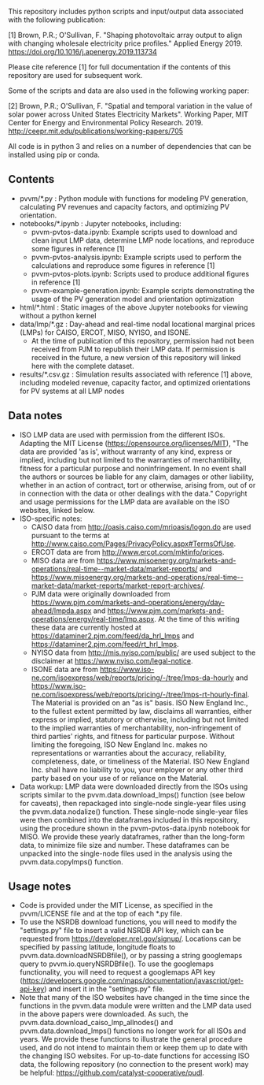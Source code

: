 This repository includes python scripts and input/output data associated with the following publication:

[1] Brown, P.R.; O'Sullivan, F. "Shaping photovoltaic array output to align with changing wholesale electricity price profiles." Applied Energy 2019. https://doi.org/10.1016/j.apenergy.2019.113734

Please cite reference [1] for full documentation if the contents of this repository are used for subsequent work.

Some of the scripts and data are also used in the following working paper:

[2] Brown, P.R.; O'Sullivan, F. "Spatial and temporal variation in the value of solar power across United States Electricity Markets". Working Paper, MIT Center for Energy and Environmental Policy Research. 2019. http://ceepr.mit.edu/publications/working-papers/705

All code is in python 3 and relies on a number of dependencies that can be installed using pip or conda.

Contents
--------
* pvvm/\*.py : Python module with functions for modeling PV generation, calculating PV revenues and capacity factors, and optimizing PV orientation.
* notebooks/\*.ipynb : Jupyter notebooks, including:
    * pvvm-pvtos-data.ipynb: Example scripts used to download and clean input LMP data, determine LMP node locations, and reproduce some figures in reference [1]
    * pvvm-pvtos-analysis.ipynb: Example scripts used to perform the calculations and reproduce some figures in reference [1]
    * pvvm-pvtos-plots.ipynb: Scripts used to produce additional figures in reference [1]
    * pvvm-example-generation.ipynb: Example scripts demonstrating the usage of the PV generation model and orientation optimization
* html/\*.html : Static images of the above Jupyter notebooks for viewing without a python kernel
* data/lmp/\*.gz : Day-ahead and real-time nodal locational marginal prices (LMPs) for CAISO, ERCOT, MISO, NYISO, and ISONE.
    * At the time of publication of this repository, permission had not been received from PJM to republish their LMP data. If permission is received in the future, a new version of this repository will linked here with the complete dataset.
* results/\*.csv.gz : Simulation results associated with reference [1] above, including modeled revenue, capacity factor, and optimized orientations for PV systems at all LMP nodes

Data notes
----------
* ISO LMP data are used with permission from the different ISOs. Adapting the MIT License (https://opensource.org/licenses/MIT), "The data are provided 'as is', without warranty of any kind, express or implied, including but not limited to the warranties of merchantibility, fitness for a particular purpose and noninfringement. In no event shall the authors or sources be liable for any claim, damages or other liability, whether in an action of contract, tort or otherwise, arising from, out of or in connection with the data or other dealings with the data." Copyright and usage permissions for the LMP data are available on the ISO websites, linked below.
* ISO-specific notes:
    * CAISO data from http://oasis.caiso.com/mrioasis/logon.do are used pursuant to the terms at http://www.caiso.com/Pages/PrivacyPolicy.aspx#TermsOfUse.
    * ERCOT data are from http://www.ercot.com/mktinfo/prices.
    * MISO data are from https://www.misoenergy.org/markets-and-operations/real-time--market-data/market-reports/ and https://www.misoenergy.org/markets-and-operations/real-time--market-data/market-reports/market-report-archives/.
    * PJM data were originally downloaded from https://www.pjm.com/markets-and-operations/energy/day-ahead/lmpda.aspx and https://www.pjm.com/markets-and-operations/energy/real-time/lmp.aspx. At the time of this writing these data are currently hosted at https://dataminer2.pjm.com/feed/da_hrl_lmps and https://dataminer2.pjm.com/feed/rt_hrl_lmps.
    * NYISO data from http://mis.nyiso.com/public/ are used subject to the disclaimer at https://www.nyiso.com/legal-notice.
    * ISONE data are from https://www.iso-ne.com/isoexpress/web/reports/pricing/-/tree/lmps-da-hourly and https://www.iso-ne.com/isoexpress/web/reports/pricing/-/tree/lmps-rt-hourly-final. The Material is provided on an "as is" basis. ISO New England Inc., to the fullest extent permitted by law, disclaims all warranties, either express or implied, statutory or otherwise, including but not limited to the implied warranties of merchantability, non-infringement of third parties' rights, and fitness for particular purpose. Without limiting the foregoing, ISO New England Inc. makes no representations or warranties about the accuracy, reliability, completeness, date, or timeliness of the Material. ISO New England Inc. shall have no liability to you, your employer or any other third party based on your use of or reliance on the Material.
* Data workup: LMP data were downloaded directly from the ISOs using scripts similar to the pvvm.data.download_lmps() function (see below for caveats), then repackaged into single-node single-year files using the pvvm.data.nodalize() function. These single-node single-year files were then combined into the dataframes included in this repository, using the procedure shown in the pvvm-pvtos-data.ipynb notebook for MISO. We provide these yearly dataframes, rather than the long-form data, to minimize file size and number. These dataframes can be unpacked into the single-node files used in the analysis using the pvvm.data.copylmps() function.

Usage notes
-----------
* Code is provided under the MIT License, as specified in the pvvm/LICENSE file and at the top of each \*.py file.
* To use the NSRDB download functions, you will need to modify the "settings.py" file to insert a valid NSRDB API key, which can be requested from https://developer.nrel.gov/signup/. Locations can be specified by passing latitude, longitude floats to pvvm.data.downloadNSRDBfile(), or by passing a string googlemaps query to pvvm.io.queryNSRDBfile(). To use the googlemaps functionality, you will need to request a googlemaps API key (https://developers.google.com/maps/documentation/javascript/get-api-key) and insert it in the "settings.py" file.
* Note that many of the ISO websites have changed in the time since the functions in the pvvm.data module were written and the LMP data used in the above papers were downloaded. As such, the pvvm.data.download_caiso_lmp_allnodes() and pvvm.data.download_lmps() functions no longer work for all ISOs and years. We provide these functions to illustrate the general procedure used, and do not intend to maintain them or keep them up to date with the changing ISO websites. For up-to-date functions for accessing ISO data, the following repository (no connection to the present work) may be helpful: https://github.com/catalyst-cooperative/pudl.
